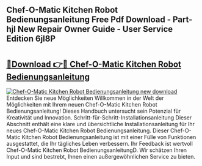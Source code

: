 ## Chef-O-Matic Kitchen Robot Bedienungsanleitung Free Pdf Download - Part-hjl New Repair Owner Guide - User Service Edition 6jI8P

# <h2><a href="http://df09qp.blite.top/?on=Chef-O-Matic+Kitchen+Robot+Bedienungsanleitung">🔗Download 👉🔴 Chef-O-Matic Kitchen Robot Bedienungsanleitung</a></h2>

[![Chef-O-Matic Kitchen Robot Bedienungsanleitung new download](https://i.imgur.com/lujVjoI.png)](http://df09qp.blite.top/?on=Chef-O-Matic+Kitchen+Robot+Bedienungsanleitung)
Entdecken Sie neue Möglichkeiten Willkommen in der Welt der Möglichkeiten mit Ihrem neuen Chef-O-Matic Kitchen Robot Bedienungsanleitung! Dieses Handbuch untersucht sein Potenzial für Kreativität und Innovation. Schritt-für-Schritt-Installationsanleitung Dieser Abschnitt enthält eine klare und übersichtliche Installationsanleitung für Ihr neues Chef-O-Matic Kitchen Robot Bedienungsanleitung. Dieser Chef-O-Matic Kitchen Robot Bedienungsanleitung ist mit einer Fülle von Funktionen ausgestattet, die Ihr tägliches Leben verbessern. Ihr Feedback ist wertvoll Chef-O-Matic Kitchen Robot BedienungsanleitungD. Wir schätzen Ihren Input und sind bestrebt, Ihnen einen außergewöhnlichen Service zu bieten.
